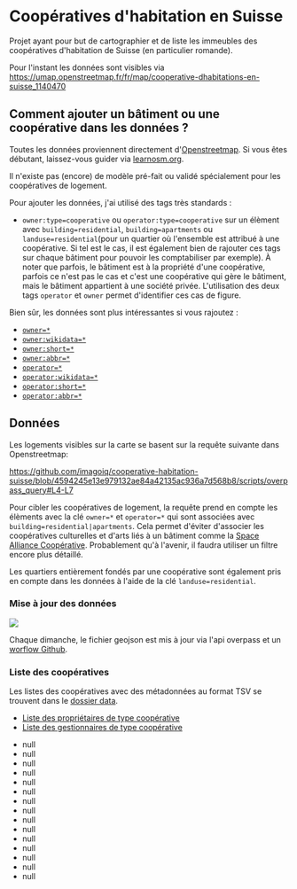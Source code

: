 # Coopératives d'habitation en Suisse

Projet ayant pour but de cartographier et de liste les immeubles des coopératives d'habitation de Suisse (en particulier romande).

Pour l'instant les données sont visibles via <https://umap.openstreetmap.fr/fr/map/cooperative-dhabitations-en-suisse_1140470>

## Comment ajouter un bâtiment ou une coopérative dans les données ?

Toutes les données proviennent directement d'[Openstreetmap](https://www.openstreetmap.org). Si vous êtes débutant, laissez-vous guider via [learnosm.org](https://learnosm.org/fr/).

Il n'existe pas (encore) de modèle pré-fait ou validé spécialement pour les coopératives de logement.

Pour ajouter les données, j'ai utilisé des tags très standards :

- `owner:type=cooperative` ou `operator:type=cooperative` sur un élèment avec `building=residential`, `building=apartments` ou `landuse=residential`(pour un quartier où l'ensemble est attribué à une coopérative. Si tel est le cas, il est également bien de rajouter ces tags sur chaque bâtiment pour pouvoir les comptabiliser par exemple). À noter que parfois, le bâtiment est à la propriété d'une coopérative, parfois ce n'est pas le cas et c'est une coopérative qui gère le bâtiment, mais le bâtiment appartient à une société privée. L'utilisation des deux tags `operator` et `owner` permet d'identifier ces cas de figure.

Bien sûr, les données sont plus intéressantes si vous rajoutez :

- [`owner=*`](https://wiki.openstreetmap.org/wiki/Key:owner)
- [`owner:wikidata=*`](https://wiki.openstreetmap.org/wiki/Key:operator#Further_details)
- [`owner:short=*`](https://wiki.openstreetmap.org/wiki/Key:operator#Further_details)
- [`owner:abbr=*`](https://wiki.openstreetmap.org/wiki/Key:operator#Further_details)
- [`operator=*`](https://wiki.openstreetmap.org/wiki/Key:operator)
- [`operator:wikidata=*`](https://wiki.openstreetmap.org/wiki/Key:operator#Further_details)
- [`operator:short=*`](https://wiki.openstreetmap.org/wiki/Key:operator#Further_details)
- [`operator:abbr=*`](https://wiki.openstreetmap.org/wiki/Key:operator#Further_details)

## Données

Les logements visibles sur la carte se basent sur la requête suivante dans Openstreetmap:

<https://github.com/imagoiq/cooperative-habitation-suisse/blob/4594245e13e979132ae84a42135ac936a7d568b8/scripts/overpass_query#L4-L7>

Pour cibler les coopératives de logement, la requête prend en compte les élèments avec la clé `owner=*` et `operator=*` qui sont associées avec `building=residential|apartments`. Cela permet d'éviter d'associer les coopératives culturelles et d'arts liés à un bâtiment comme la [Space Alliance Coopérative](https://www.openstreetmap.org/way/38326020). Probablement qu'à l'avenir, il faudra utiliser un filtre encore plus détaillé.

Les quartiers entièrement fondés par une coopérative sont également pris en compte dans les données à l'aide de la clé `landuse=residential`.

### Mise à jour des données

[![](https://github.com/imagoiq/cooperative-habitation-suisse/actions/workflows/main.yml/badge.svg)](\[https://google.ch]\(https://github.com/imagoiq/cooperative-habitation-suisse/actions/workflows/main.yml\))

Chaque dimanche, le fichier geojson est mis à jour via l'api overpass et un [worflow Github](https://github.com/imagoiq/cooperative-habitation-suisse/blob/main/.github/workflows/main.yml).

### Liste des coopératives

Les listes des coopératives avec des métadonnées au format TSV se trouvent dans le [dossier data](https://github.com/imagoiq/cooperative-habitation-suisse/tree/main/data).

- [Liste des propriétaires de type coopérative](https://github.com/imagoiq/swiss-housing-cooperative/blob/main/data/swiss_housing_cooperative_list_owners.tsv)
- [Liste des gestionnaires de type coopérative](https://github.com/imagoiq/swiss-housing-cooperative/blob/main/data/swiss_housing_cooperative_list_operators.tsv)

<!--- @@inject: list_cooperative.md --->

- null
- null
- null
- null
- null
- null
- null
- null
- null
- null
- null
- null
- null
- null
- null

<!--- @@inject-end: list_cooperative.md --->
